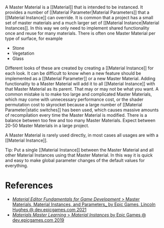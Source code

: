 A Master Material is a [[Material]] that is intended to be instanced.
It provides a number of [[Material Parameter|Material Parameters]] that a [[Material Instance]] can override.
It is common that a project has a small set of master materials and a much larger set of [[Material Instance|Material Instances]].
In this way we only need to implement shared functionality once and reuse for many materials.
There is often one Master Material per type of surface, for example
- Stone
- Vegetation
- Glass

Different looks of these are created by creating a [[Material Instance]] for each look.
It can be difficult to know when a new feature should be implemented as a [[Material Parameter]] or a new Master Material.
Adding functionality to a Master Material will add it to all [[Material Instance]] with that Master Material as its parent.
That may or may not be what you want.
A common mistake is to make too large and complicated Master Materials,
which may come with unnecessary performance cost,
or the shader permutation cost to skyrocket because a large number of [[Material Parameter|static switches]] has been used,
which causes massive amounts of recompilation every time the Master Material is modified.
There is a balance between too few and too many Master Materials.
Expect between 20-50 Master Materials in a large project.

A Master Material is rarely used directly,
in most cases all usages are with a [[Material Instance]].

Tip: Put a single [[Material Instance]] between the Master Material and all other Material Instances using that Master Material.
In this way it is quick and easy to make global parameter changes of the default values for everything.
# References

- [_Material Editor Fundamentals for Game Development_ > Master Materials, Material Instances, and Parameters_ by Epic Games, Lincoln Hughes @ dev.epicgames.com 2021](https://dev.epicgames.com/community/learning/courses/pm/unreal-engine-material-editor-fundamentals-for-game-development/b6Z/unreal-engine-master-materials-material-instances-and-parameters)
- [_Materials Master Learning_ > _Material Instances_ by Epic Games @ dev.epicgames.com 2019](https://dev.epicgames.com/community/learning/courses/2dy/unreal-engine-materials-master-learning/o6r/material-instances)


